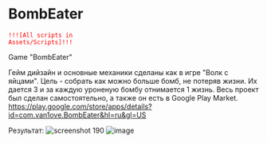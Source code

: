 # BombEater
<code style="color : red">!!![All scripts in Assets/Scripts]!!!</code>

Game "BombEater"

Гейм дийзайн и основные механики сделаны как в игре "Волк с яйцами". Цель - собрать как можно больше бомб, не потеряв жизни. Их дается 3 и за каждую уроненую бомбу отнимается 1 жизнь. Весь проект был сделан самостоятельно, а также он есть в Google Play Market.
https://play.google.com/store/apps/details?id=com.van1ove.BombEater&hl=ru&gl=US
      
Результат:
![screenshot 190](https://user-images.githubusercontent.com/99884024/217586568-e6cfd507-798c-4b18-9f2f-5a15df73806b.jpg)
![image](https://user-images.githubusercontent.com/99884024/217586513-de30e3d4-5b10-4e86-a98f-ed0256de882f.png)
